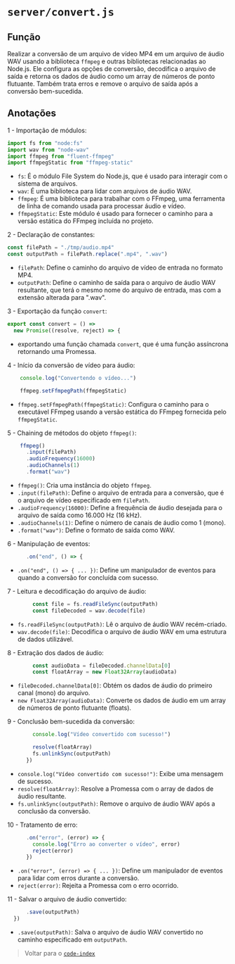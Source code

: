 # `server/convert.js`

## Função

Realizar a conversão de um arquivo de vídeo MP4 em um arquivo de áudio WAV usando a biblioteca `ffmpeg` e outras bibliotecas relacionadas ao Node.js. Ele configura as opções de conversão, decodifica o arquivo de saída e retorna os dados de áudio como um array de números de ponto flutuante. Também trata erros e remove o arquivo de saída após a conversão bem-sucedida.

## Anotações

1 - Importação de módulos:

  ```javascript
  import fs from "node:fs"
  import wav from "node-wav"
  import ffmpeg from "fluent-ffmpeg"
  import ffmpegStatic from "ffmpeg-static"
  ```

- `fs`: É o módulo File System do Node.js, que é usado para interagir com o sistema de arquivos.
- `wav`: É uma biblioteca para lidar com arquivos de áudio WAV.
- `ffmpeg`: É uma biblioteca para trabalhar com o FFmpeg, uma ferramenta de linha de comando usada para processar áudio e vídeo.
- `ffmpegStatic`: Este módulo é usado para fornecer o caminho para a versão estática do FFmpeg incluída no projeto.

2 - Declaração de constantes:

```javascript
const filePath = "./tmp/audio.mp4"
const outputPath = filePath.replace(".mp4", ".wav")
```

- `filePath`: Define o caminho do arquivo de vídeo de entrada no formato MP4.
- `outputPath`: Define o caminho de saída para o arquivo de áudio WAV resultante, que terá o mesmo nome do arquivo de entrada, mas com a extensão alterada para ".wav".

3 - Exportação da função `convert`:

```javascript
export const convert = () =>
  new Promise((resolve, reject) => {
```

- exportando uma função chamada `convert`, que é uma função assíncrona retornando uma Promessa.

4 - Início da conversão de vídeo para áudio:

```javascript
    console.log("Convertendo o vídeo...")

    ffmpeg.setFfmpegPath(ffmpegStatic)
```

- `ffmpeg.setFfmpegPath(ffmpegStatic)`: Configura o caminho para o executável FFmpeg usando a versão estática do FFmpeg fornecida pelo `ffmpegStatic`.

5 - Chaining de métodos do objeto `ffmpeg()`:

```javascript
    ffmpeg()
      .input(filePath)
      .audioFrequency(16000)
      .audioChannels(1)
      .format("wav")
```

- `ffmpeg()`: Cria uma instância do objeto `ffmpeg`.
- `.input(filePath)`: Define o arquivo de entrada para a conversão, que é o arquivo de vídeo especificado em `filePath`.
- `.audioFrequency(16000)`: Define a frequência de áudio desejada para o arquivo de saída como 16.000 Hz (16 kHz).
- `.audioChannels(1)`: Define o número de canais de áudio como 1 (mono).
- `.format("wav")`: Define o formato de saída como WAV.

6 - Manipulação de eventos:

```javascript
      .on("end", () => {
```

- `.on("end", () => { ... })`: Define um manipulador de eventos para quando a conversão for concluída com sucesso.

7 - Leitura e decodificação do arquivo de áudio:

```javascript
        const file = fs.readFileSync(outputPath)
        const fileDecoded = wav.decode(file)
```

- `fs.readFileSync(outputPath)`: Lê o arquivo de áudio WAV recém-criado.
- `wav.decode(file)`: Decodifica o arquivo de áudio WAV em uma estrutura de dados utilizável.

8 - Extração dos dados de áudio:

```javascript
        const audioData = fileDecoded.channelData[0]
        const floatArray = new Float32Array(audioData)
```

- `fileDecoded.channelData[0]`: Obtém os dados de áudio do primeiro canal (mono) do arquivo.
- `new Float32Array(audioData)`: Converte os dados de áudio em um array de números de ponto flutuante (floats).

9 - Conclusão bem-sucedida da conversão:

```javascript
        console.log("Vídeo convertido com sucesso!")

        resolve(floatArray)
        fs.unlinkSync(outputPath)
      })
```

- `console.log("Vídeo convertido com sucesso!")`: Exibe uma mensagem de sucesso.
- `resolve(floatArray)`: Resolve a Promessa com o array de dados de áudio resultante.
- `fs.unlinkSync(outputPath)`: Remove o arquivo de áudio WAV após a conclusão da conversão.

10 - Tratamento de erro:

```javascript
      .on("error", (error) => {
        console.log("Erro ao converter o vídeo", error)
        reject(error)
      })
```

- `.on("error", (error) => { ... })`: Define um manipulador de eventos para lidar com erros durante a conversão.
- `reject(error)`: Rejeita a Promessa com o erro ocorrido.

11 - Salvar o arquivo de áudio convertido:

```javascript
      .save(outputPath)
  })
```

- `.save(outputPath)`: Salva o arquivo de áudio WAV convertido no caminho especificado em `outputPath`.

> Voltar para o [`code-index`](../../code-index.md)
